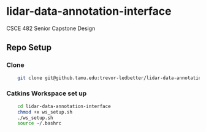 # lidar-data-annotation-interface
CSCE 482 Senior Capstone Design
## Repo Setup
### Clone
```bash
    git clone git@github.tamu.edu:trevor-ledbetter/lidar-data-annotation-interface.git
```
### Catkins Workspace set up
```bash
    cd lidar-data-annotation-interface
    chmod +x ws_setup.sh
    ./ws_setup.sh
    source ~/.bashrc
```

